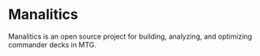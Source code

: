 # Manalitics
Manalitics is an open source project for building, analyzing, and optimizing commander decks in MTG.
